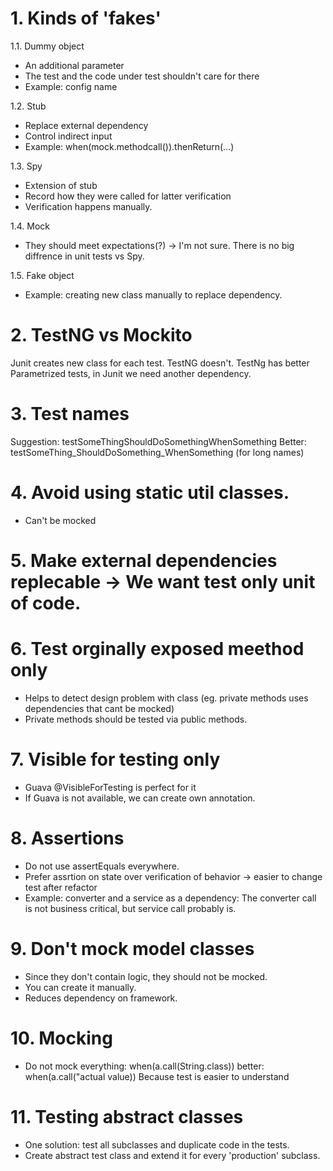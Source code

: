 # 1. Kinds of 'fakes'

1.1. Dummy object
* An additional parameter
* The test and the code under test shouldn't care for there
* Example: config name

1.2. Stub
* Replace external dependency
* Control indirect input
* Example: when(mock.methodcall()).thenReturn(...)

1.3. Spy
* Extension of stub 
* Record how they were called for latter verification
* Verification happens manually.

1.4. Mock
* They should meet expectations(?) -> I'm not sure. There is no big diffrence in unit tests vs Spy.

1.5. Fake object
* Example: creating new class manually to replace dependency.

# 2. TestNG vs Mockito
Junit creates new class for each test. TestNG doesn't.
TestNg has better Parametrized tests, in Junit we need another dependency.
 
# 3. Test names
Suggestion: testSomeThingShouldDoSomethingWhenSomething
Better: testSomeThing_ShouldDoSomething_WhenSomething (for long names)

# 4. Avoid using static util classes.
* Can't be mocked
# 5. Make external dependencies replecable -> We want test only unit of code.  

# 6. Test orginally exposed meethod only
* Helps to detect design problem with class (eg. private methods uses dependencies that cant be mocked)
* Private methods should be tested via public methods.

# 7. Visible for testing only
* Guava @VisibleForTesting is perfect for it
* If Guava is not available, we can create own annotation.

# 8. Assertions
* Do not use assertEquals everywhere.
* Prefer assrtion on state over verification of behavior -> easier to change test after refactor
* Example: converter and a service as a dependency: The converter call is not business critical, but service call probably is.
# 9. Don't mock model classes
* Since they don't contain logic, they should not be mocked.
* You can create it manually.
* Reduces dependency on framework.

# 10. Mocking
* Do not mock everything:
when(a.call(String.class))
better: when(a.call("actual value))
Because test is easier to understand 

# 11. Testing abstract classes
* One solution: test all subclasses and duplicate code in the tests.
* Create abstract test class and extend it for every 'production' subclass.

